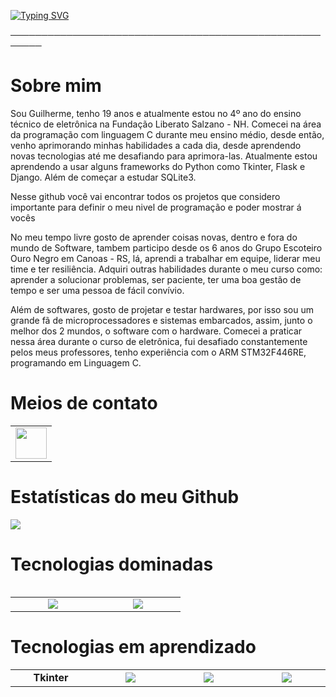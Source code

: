 <a href="https://git.io/typing-svg"><img src="https://readme-typing-svg.demolab.com?font=Fira+Code&weight=900&size=40&duration=1500&pause=1000&center=true&vCenter=true&multiline=true&width=1000&height=150&lines=%3E+Hello%2C+World!;%3E+Eu sou Guilherme Silva Teixeira." alt="Typing SVG" /></a>

───────────────────────────────────────────────────────
# Sobre mim

Sou Guilherme, tenho 19 anos e atualmente estou no 4º ano do ensino técnico de eletrônica na Fundação Liberato Salzano - NH. Comecei na área da programação com linguagem C durante meu ensino médio, desde então, venho aprimorando minhas habilidades a cada dia, desde aprendendo novas tecnologias até me desafiando para aprimora-las. Atualmente estou aprendendo a usar alguns frameworks do Python como Tkinter, Flask e Django. Além de começar a estudar SQLite3.

Nesse github você vai encontrar todos os projetos que considero importante para definir o meu nivel de programação e poder mostrar á vocês

No meu tempo livre gosto de aprender coisas novas, dentro e fora do mundo de Software, tambem participo desde os 6 anos do Grupo Escoteiro Ouro Negro em Canoas - RS, lá, aprendi a trabalhar em equipe, liderar meu time e ter resiliência. Adquiri outras habilidades durante o meu curso como: aprender a solucionar problemas, ser paciente, ter uma boa gestão de tempo e ser uma pessoa de fácil convívio.

Além de softwares, gosto de projetar e testar hardwares, por isso sou um grande fã de microprocessadores e sistemas embarcados, assim, junto o melhor dos 2 mundos, o software com o hardware. Comecei a praticar nessa área durante o curso de eletrônica, fui desafiado constantemente pelos meus professores, tenho experiência com o ARM STM32F446RE, programando em Linguagem C.

# Meios de contato

<table>
    <tbody>
        <tr>
            <td><a href="https://www.linkedin.com/in/guilherme-silva-teixeira-805813260">
            <img height="50" src="https://www.vectorlogo.zone/logos/linkedin/linkedin-ar21.svg" />
            </a></td>          
        </tr>
    </tbody>
</table>

# Estatísticas do meu Github
<img src="https://github-readme-stats.vercel.app/api/top-langs?username=GuilhermeTeixeira1&layout=compact&theme=dark"/> <table width="320px">

# Tecnologias dominadas

<table>
    <td width="120px" align="center">
    <img src="https://img.shields.io/badge/C-00599C?style=for-the-badge&logo=c&logoColor=white">
    <td width="120px" align="center">
    <img src="https://img.shields.io/badge/Python-FFD43B?style=for-the-badge&logo=python&logoColor=blue">
</table>

# Tecnologias em aprendizado

<table>
    <td width="120px" align="center">
    <span><strong>Tkinter</strong></span><br>
    <td width="120px" align="center">
    <img src="https://img.shields.io/badge/Flask-000000?style=for-the-badge&logo=flask&logoColor=white">
    <td width="120px" align="center">
    <img src="https://img.shields.io/badge/Django-092E20?style=for-the-badge&logo=django&logoColor=green">
    <td width="120px" align="center">
    <img src="https://img.shields.io/badge/Sqlite-003B57?style=for-the-badge&logo=sqlite&logoColor=white">            
</table>
